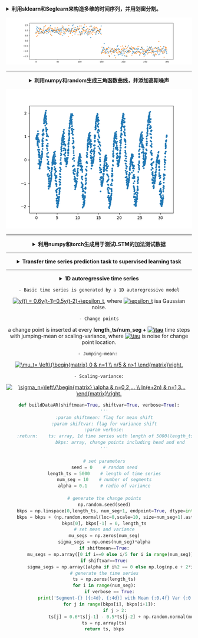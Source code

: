 <details>
    <summary><strong>利用sklearn和Seglearn来构造多维的时间序列，并用划窗分割。</strong></summary>
    
```python
from sklearn.datasets import make_blobs
from sklearn.preprocessing import StandardScaler
import matplotlib.pyplot as plt
from seglearn.transform import SegmentX, SegmentXY
def demoDataset():
    X, y = make_blobs(n_features=2, n_samples=300, centers=2, shuffle=False,
                      random_state=1)
    scaler = StandardScaler()
    ts = scaler.fit_transform(X)
    width = 1
    ts = [ts]
    segment = SegmentXY(width=width, overlap=0.5)#, y_func='middle'
    X, y, _ = segment.fit_transform(ts, [y])#,[y.reshape([-1,1])]
    X = X.reshape(X.shape[0],-1)
    return X, y
X, y = demoDataset() # shape of X is [num_samples, n_features*width]

plt.plot(X,'.')
plt.show()    
```
</details>

<center>
    
![image](https://github.com/zhaojiachen1994/Frequently-used-code-blocks/blob/master/Figures/seglearn.png)

------------------------------------------------------------------------------------------------------------------------

<details>
    <summary><strong>利用numpy和random生成三角函数曲线，并添加高斯噪声</strong></summary>
    
```python
# 在0-2*pi的区间上生成100个点作为输入数据
length = 2000
X = np.linspace(0,10*np.pi,length,endpoint=True)
Y = np.sin(X) + np.cos(3*X)
mu = 0
sigma = 0.1
noise = np.random.normal(mu, sigma, 2000)
X = X+noise
Y = Y+noise
```
</details>

![image](https://github.com/zhaojiachen1994/Frequently-used-code-blocks/blob/master/Figures/sin.png)

------------------------------------------------------------------------------------------------------------------------

<details>
    <summary><strong>利用numpy和torch生成用于测试LSTM的加法测试数据</strong></summary>

```python
import torch
import numpy as np
import argparse
from time import time


parser = argparse.ArgumentParser(description='PyTorch IndRNN Addition test')
parser.add_argument('--time-steps', type=int, default=4,
                    help='length of addition problem (default: 100)')
parser.add_argument('--batch-size', type=int, default=3,
                    help='input batch size for training (default: 50)')

args = parser.parse_args()

def get_batch():
    """Generate the adding problem dataset"""
    # Build the first sequence
    add_values = torch.rand(
        args.time_steps, args.batch_size, requires_grad=False
    )

    # Build the second sequence with one 1 in each half and 0s otherwise
    add_indices = torch.zeros_like(add_values)
    half = int(args.time_steps / 2)
    for i in range(args.batch_size):
        first_half = np.random.randint(half)
        second_half = np.random.randint(half, args.time_steps)
        add_indices[first_half, i] = 1
        add_indices[second_half, i] = 1

    # Zip the values and indices in a third dimension:
    # inputs has the shape (time_steps, batch_size, 2)
    inputs = torch.stack((add_values, add_indices), dim=-1)
    targets = torch.mul(add_values, add_indices).sum(dim=0)
    return inputs, targets
if __name__ == "__main__":
    inputs, targets = get_batch()
    print('Input:')
    print(inputs)
    print('Targets:')
    print(targets)
```

生成的数据如下：
```
Input:
tensor([[[0.9717, 0.0000],
         [0.2204, 1.0000],
         [0.6764, 1.0000]],

        [[0.1681, 1.0000],
         [0.1470, 0.0000],
         [0.8341, 0.0000]],

        [[0.3317, 1.0000],
         [0.8175, 1.0000],
         [0.1524, 0.0000]],

        [[0.6449, 0.0000],
         [0.3645, 0.0000],
         [0.5261, 1.0000]]])
Targets:
tensor([0.4998, 1.0379, 1.2025])

```
Inputs with shape (time_steps, batch_size, num_dim=2), The first column is the add values that prepares to be added; The second column is the add indices that indicate which value to be added.
Targets with shape (batch_size), The sum of add values.
</details>

------------------------------------------------------------------------------------------------------------------------

<details>
    <summary><strong>Transfer time series prediction task to supervised learning task</strong></summary>

```python
def series_to_supervised(data, n_in=1, n_out=1, interval=1, dropnan=True):
    '''
    :param data: time series data with shape of [sequence_length, num_features]
    :param n_in: length of past time series
    :param n_out: length of predict time series
    :param interval: interval between two samples, 1 or n_in
    :param dropnan:
    :return:
    '''
    n_vars = 1 if type(data) is list else data.shape[1]
    dff = pd.DataFrame(data)
    cols, names = list(), list()
    # input sequence (t-n, ... t-1)
    for i in range(n_in, 0, -1):
        cols.append(dff.shift(i))
        names += [('var%d(t-%d)' % (j+1, i)) for j in range(n_vars)]
    # forecast sequence (t, t+1, ... t+n)
    for i in range(0, n_out):
        cols.append(dff.shift(-i))
        if i == 0:
            names += [('var%d(t)' % (j+1)) for j in range(n_vars)]
        else:
            names += [('var%d(t+%d)' % (j+1, i)) for j in range(n_vars)]
    # put it all together
    agg = pd.concat(cols, axis=1)
    agg.columns = names
    # drop rows with NaN valuesprint(agg)
    if dropnan:
        agg.dropna(inplace=True)
    agg = agg[agg.index%interval==0]

    values = agg.values
    X, y = values[:, :-n_vars*n_out], values[:, -n_vars*n_out:]
    return agg, (X, y)
```
</details>

------------------------------------------------------------------------------------------------------------------------

<details>
    <summary><strong> 1D autoregressive time series </strong><summary>

    - Basic time series is generated by a 1D autoregressive model
<a href="https://www.codecogs.com/eqnedit.php?latex=y(t)&space;=&space;0.6y(t-1)-0.5y(t-2)&plus;\epsilon_t" target="_blank"><img src="https://latex.codecogs.com/gif.latex?y(t)&space;=&space;0.6y(t-1)-0.5y(t-2)&plus;\epsilon_t" title="y(t) = 0.6y(t-1)-0.5y(t-2)+\epsilon_t" /></a>, where <a href="https://www.codecogs.com/eqnedit.php?latex=\epsilon_t" target="_blank"><img src="https://latex.codecogs.com/gif.latex?\epsilon_t" title="\epsilon_t" /></a> isa Gaussian noise.

    - Change points
a change point is inserted at every **length_ts/num_seg + <a href="https://www.codecogs.com/eqnedit.php?latex=\tau" target="_blank"><img src="https://latex.codecogs.com/gif.latex?\tau" title="\tau" /></a>** time steps with jumping-mean or scaling-variance, where <a href="https://www.codecogs.com/eqnedit.php?latex=\tau" target="_blank"><img src="https://latex.codecogs.com/gif.latex?\tau" title="\tau" /></a> is noise for change point location.

    - Jumping-mean: 
<center><a href="https://www.codecogs.com/eqnedit.php?latex=\mu_t=&space;\left\{\begin{matrix}&space;0&space;&&space;n=1&space;\\&space;n/5&space;&&space;n>1&space;\end{matrix}\right." target="_blank"><img src="https://latex.codecogs.com/gif.latex?\mu_t=&space;\left\{\begin{matrix}&space;0&space;&&space;n=1&space;\\&space;n/5&space;&&space;n>1&space;\end{matrix}\right." title="\mu_t= \left\{\begin{matrix} 0 & n=1 \\ n/5 & n>1 \end{matrix}\right." /></a></center>

    - Scaling-variance:

<a href="https://www.codecogs.com/eqnedit.php?latex=\sigma_n=\left\{\begin{matrix}&space;\alpha&space;&&space;n=0,2,...&space;\\&space;ln(e&plus;2n)&space;&&space;n=1,3...&space;\end{matrix}\right." target="_blank"><img src="https://latex.codecogs.com/gif.latex?\sigma_n=\left\{\begin{matrix}&space;\alpha&space;&&space;n=0,2,...&space;\\&space;ln(e&plus;2n)&space;&&space;n=1,3...&space;\end{matrix}\right." title="\sigma_n=\left\{\begin{matrix} \alpha & n=0,2,... \\ ln(e+2n) & n=1,3... \end{matrix}\right." /></a>

```python
def buildDataAR(shiftmean=True, shiftvar=True, verbose=True):
    '''
    :param shiftmean: flag for mean shift
    :param shiftvar: flag for variance shift
    :param verbose:
    :return:    ts: array, 1d time series with length of 5000(length_ts)
                bkps: array, change points including head and end
    '''

    # set parameters
    seed = 0    # random seed
    length_ts = 5000    # length of time series
    num_seg = 10    # number of segments
    alpha = 0.1     # radio of variance

    # generate the change points
    np.random.seed(seed)
    bkps = np.linspace(0,length_ts, num_seg+1, endpoint=True, dtype=int)    # including head and end
    bkps = bkps + (np.random.normal(loc=0,scale=10, size=num_seg+1).astype(int))
    bkps[0], bkps[-1] = 0, length_ts
    # set mean and variance
    mu_segs = np.zeros(num_seg)
    sigma_segs = np.ones(num_seg)*alpha
    if shiftmean==True:
        mu_segs = np.array([0 if i==0 else i/5 for i in range(num_seg)])
    if shiftvar==True:
        sigma_segs = np.array([alpha if i%2 == 0 else np.log(np.e + 2*i)*alpha for i in range(num_seg)])
    # generate the time series
    ts = np.zeros(length_ts)
    for i in range(num_seg):
        if verbose == True:
            print('Segment-{} [{:4d}, {:4d}] with Mean {:0.4f} Var {:0.4f}'.format(i+1, bkps[i], bkps[i+1], mu_segs[i], sigma_segs[i]))
        for j in range(bkps[i], bkps[i+1]):
            if j > 2:
                ts[j] = 0.6*ts[j-1] - 0.5*ts[j-2] + np.random.normal(mu_segs[i], sigma_segs[i],1)
    ts = np.array(ts)
    return ts, bkps

```
</details>
